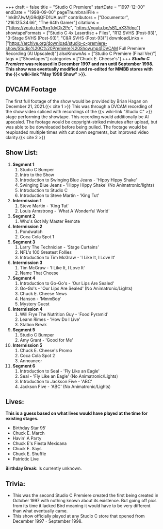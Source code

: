 +++
draft = false
title = "Studio C Premiere"
startDate = "1997-12-00"
endDate = "1998-09-00"
pageThumbnailFile = "InkBt7JwMjGRdjQFD1UA.avif"
contributors = ["Documentor", "216.125.34.66", "The 64th Gamer"]
citations = ["https://youtu.be/9xgTdyDk2Pc", "https://youtu.be/sB1_nX3Ydpc"]
showtapeFormats = ["Studio C 4x Laserdisc + Files", "R12 SVHS (Post-93)", "3-Stage SVHS (Post-93)", "C&R SVHS (Post-93)"]
downloadLinks = ["https://archive.org/download/studio-c-premiere-show/Studio%20C%20Premiere%20Show.mp4|DVCAM Full Premiere Recording (AI Upscaled)"]
alsoKnownAs = ["Studio C Premiere (Final Ver)"]
tags = ["Showtapes"]
categories = ["Chuck E. Cheese's"]
+++
***Studio C Premiere* was released in December 1997 and ran until September 1998.
This show was eventually modified and re-edited for MMBB stores with the {{< wiki-link "May 1998 Show" >}}.**

## DVCAM Footage

The first full footage of the show would be provided by Brian Hagan on December 21, 2021.{{< cite 1 >}} This was through a DVCAM recording of the show video spliced with recordings of the {{< wiki-link "Studio C" >}} stage performing the showtape. This recording would additionally be AI upscaled.
The footage would be copyright-striked minutes after upload, but was able to be downloaded before being pulled. The footage would be reuploaded multiple times with cut down segments, but improved video clarity.{{< cite 2 >}}

## Show List:

1.  **Segment 1**
    1.  Studio C Bumper
    2.  Intro to the Show
    3.  Introduction to Swinging Blue Jeans - 'Hippy Hippy Shake'
    4.  Swinging Blue Jeans - 'Hippy Hippy Shake' (No Animatronic/lights)
    5.  Introduction to Studio C
    6.  Introduction to Steve Martin - 'King Tut'
2.  **Intermission 1**
    1.  Steve Martin - 'King Tut'
    2.  Louis Armstrong - 'What A Wonderful World'
3.  **Segment 2**
    1.  Who's Got My Master Remote
4.  **Intermission 2**
    1.  Pondwatch
    2.  Coca Cola Spot 1
5.  **Segment 3**
    1.  Larry The Technician - 'Stage Curtains'
    2.  NFL's 100 Greatest Follies
    3.  Introduction to Tim McGraw - 'I Like It, I Love It'
6.  **Intermission 3**
    1.  Tim McGraw - 'I Like It, I Love It'
    2.  Name That Cheese
7.  **Segment 4**
    1.  Introduction to Go-Go's - 'Our Lips Are Sealed'
    2.  Go-Go's - 'Our Lips Are Sealed' (No Animatronic/Lights)
    3.  Chuck E. Cheese News
    4.  Hanson - 'MmmBop'
    5.  Mystery Guest
8.  **Intermission 4**
    1.  Will Frye The Nutrition Guy - 'Food Pyramid'
    2.  Leann Rimes - 'How Do I Live'
    3.  Station Break
9.  **Segment 5**
    1.  Studio C Bumper
    2.  Amy Grant - 'Good for Me'
10. **Intermission 5**
    1.  Chuck E. Cheese's Promo
    2.  Coca Cola Spot 2
    3.  Announcer
11. **Segment 6**
    1.  Introduction to Seal - 'Fly Like an Eagle'
    2.  Seal - 'Fly Like an Eagle' (No Animatronic/Lights)
    3.  Introduction to Jackson Five - 'ABC'
    4.  Jackson Five - 'ABC' (No Animatronic/Lights)

## Lives:

**This is a guess based on what lives would have played at the time for existing stages.**

- Birthday Star 95'
- Chuck E. March
- Havin' A Party
- Chuck E's Fiesta Mexicana
- Chuck E. Says
- Chuck E. Shuffle
- Patriotic Live

**Birthday Break**: Is currently unknown.

## Trivia:

- This was the second Studio C Premiere created the first being created in October 1997 with nothing known about its existence. But going off pics from its time it lacked Bird meaning it would have to be very different than what eventually came.
- This show officially played at any Studio C store that opened from December 1997 - September 1998.
